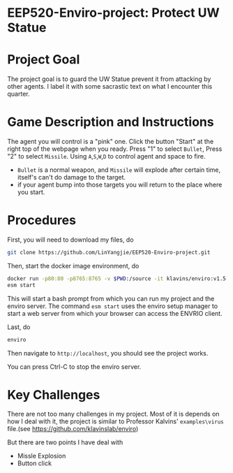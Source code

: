 EEP520-Enviro-project: Protect UW Statue 
===

Project Goal
===

The project goal is to guard the UW Statue prevent it from attacking by other agents. 
I label it with some sacrastic text on what I encounter this quarter.

Game Description and Instructions
===

The agent you will control is a "pink" one. Click the button "Start" at the right top of the webpage when you ready.
Press "1" to select `Bullet`, Press "2" to select `Missile`. Using `A`,`S`,`W`,`D` to control agent and space to fire. 
>
- `Bullet` is a normal weapon, and `Missile` will explode after certain time, itself's can't do damage to the target.
- if your agent bump into those targets you will return to the place where you start.

Procedures
===

First, you will need to download my files, do
```bash
git clone https://github.com/LinYangjie/EEP520-Enviro-project.git
```

Then, start the docker image environment, do
```bash
docker run -p80:80 -p8765:8765 -v $PWD:/source -it klavins/enviro:v1.5 bash
esm start

```
This will start a bash prompt from which you can run my project and the enviro server.
The command `esm start` uses the enviro setup manager to start a web server from which your browser can access the ENVRIO client.

Last, do
```bash
enviro
```
Then navigate to `http://localhost`, you should see the project works. 

You can press Ctrl-C to stop the enviro server.

Key Challenges
===
There are not too many challenges in my project. Most of it is depends on how I deal with it, the project is similar to Professor Kalvins' `examples\virus` file.(see https://github.com/klavinslab/enviro)
>
But there are two points I have deal with
- Missle Explosion
- Button click


